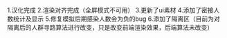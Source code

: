 1.汉化完成
2.渲染对齐完成（全屏模式不可用）
3.更新了ui素材
4.添加了密接人数统计及显示
5.修复模拟后期感染人数会为负的bug
6.添加了隔离区（目前为对隔离后的人群寻路算法进行改变，只是改变前端渲染效果，后端算法未改变）
